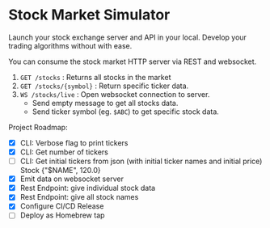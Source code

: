 # Stock Market Simulator

Launch your stock exchange server and API in your local. Develop your trading algorithms without with ease.

You can consume the stock market HTTP server via REST and websocket.

1. `GET /stocks` : Returns all stocks in the market
2. `GET /stocks/{symbol}` : Return specific ticker data.
3. `WS /stocks/live` : Open websocket connection to server.
   - Send empty message to get all stocks data.
   - Send ticker symbol (eg. `$ABC`) to get specific stock data.

Project Roadmap:

- [x] CLI: Verbose flag to print tickers
- [x] CLI: Get number of tickers
- [ ] CLI: Get initial tickers from json (with initial ticker names and initial price) Stock {"$NAME", 120.0}
- [x] Emit data on websocket server
- [x] Rest Endpoint: give individual stock data
- [x] Rest Endpoint: give all stock names
- [x] Configure CI/CD Release
- [ ] Deploy as Homebrew tap
